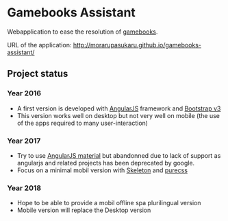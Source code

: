 # Gamebooks Assistant

Webapplication to ease the resolution of [gamebooks](https://en.wikipedia.org/wiki/Gamebook).

URL of the application: http://morarupasukaru.github.io/gamebooks-assistant/

## Project status

### Year 2016
* A first version is developed with [AngularJS](https://angularjs.org/) framework and [Bootstrap v3](https://getbootstrap.com/docs/3.3/)
* This version works well on desktop but not very well on mobile (the use of the apps required to many user-interaction)

### Year 2017
* Try to use [AngularJS material](https://material.angularjs.org/latest/) but abandonned due to lack of support as angularjs and related projects has been deprecated by google.
* Focus on a minimal mobil version with [Skeleton](http://getskeleton.com/) and [purecss](https://purecss.io/)

### Year 2018
* Hope to be able to provide a mobil offline spa plurilingual version
* Mobile version will replace the Desktop version
